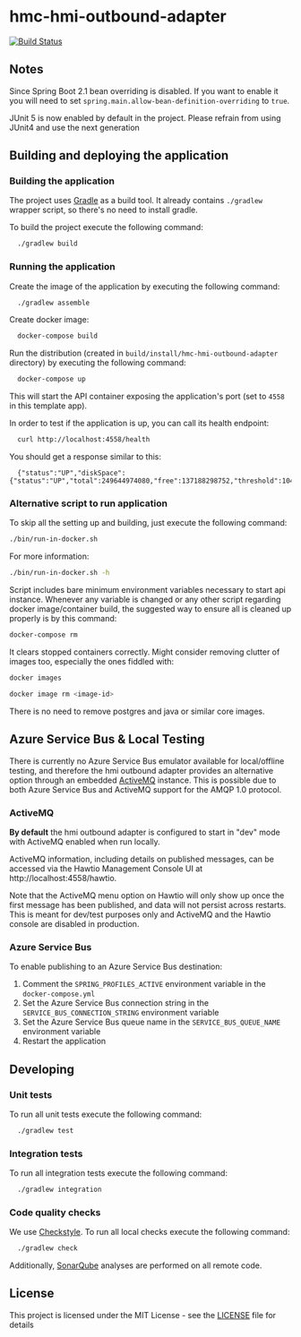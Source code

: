 # hmc-hmi-outbound-adapter

[![Build Status](https://travis-ci.org/hmcts/spring-boot-template.svg?branch=master)](https://travis-ci.org/hmcts/hmc-hmi-outbound-adapter)


## Notes

Since Spring Boot 2.1 bean overriding is disabled. If you want to enable it you will need to set `spring.main.allow-bean-definition-overriding` to `true`.

JUnit 5 is now enabled by default in the project. Please refrain from using JUnit4 and use the next generation

## Building and deploying the application

### Building the application

The project uses [Gradle](https://gradle.org) as a build tool. It already contains
`./gradlew` wrapper script, so there's no need to install gradle.

To build the project execute the following command:

```bash
  ./gradlew build
```

### Running the application

Create the image of the application by executing the following command:

```bash
  ./gradlew assemble
```

Create docker image:

```bash
  docker-compose build
```

Run the distribution (created in `build/install/hmc-hmi-outbound-adapter` directory)
by executing the following command:

```bash
  docker-compose up
```

This will start the API container exposing the application's port
(set to `4558` in this template app).

In order to test if the application is up, you can call its health endpoint:

```bash
  curl http://localhost:4558/health
```

You should get a response similar to this:

```
  {"status":"UP","diskSpace":{"status":"UP","total":249644974080,"free":137188298752,"threshold":10485760}}
```

### Alternative script to run application

To skip all the setting up and building, just execute the following command:

```bash
./bin/run-in-docker.sh
```

For more information:

```bash
./bin/run-in-docker.sh -h
```

Script includes bare minimum environment variables necessary to start api instance. Whenever any variable is changed or any other script regarding docker image/container build, the suggested way to ensure all is cleaned up properly is by this command:

```bash
docker-compose rm
```

It clears stopped containers correctly. Might consider removing clutter of images too, especially the ones fiddled with:

```bash
docker images

docker image rm <image-id>
```

There is no need to remove postgres and java or similar core images.

## Azure Service Bus & Local Testing

There is currently no Azure Service Bus emulator available for local/offline testing, and therefore
the hmi outbound adapter provides an alternative option through an embedded [ActiveMQ](http://activemq.apache.org/)
instance. This is possible due to both Azure Service Bus and ActiveMQ support for the AMQP 1.0 protocol.

### ActiveMQ

**By default** the hmi outbound adapter is configured to start in "dev" mode with ActiveMQ enabled when run locally.

ActiveMQ information, including details on published messages, can be accessed via the
Hawtio Management Console UI at http://localhost:4558/hawtio.

Note that the ActiveMQ menu option on Hawtio will only show up once the first message has been published, and
data will not persist across restarts. This is meant for dev/test purposes only and ActiveMQ and the Hawtio console
are disabled in production.

### Azure Service Bus

To enable publishing to an Azure Service Bus destination:

1. Comment the `SPRING_PROFILES_ACTIVE` environment variable in the `docker-compose.yml`
1. Set the Azure Service Bus connection string in the `SERVICE_BUS_CONNECTION_STRING` environment variable
1. Set the Azure Service Bus queue name in the `SERVICE_BUS_QUEUE_NAME` environment variable
1. Restart the application

## Developing

### Unit tests

To run all unit tests execute the following command:
```bash
  ./gradlew test
```

### Integration tests

To run all integration tests execute the following command:
```bash
  ./gradlew integration
```

### Code quality checks
We use [Checkstyle](http://checkstyle.sourceforge.net/).
To run all local checks execute the following command:

```bash
  ./gradlew check
```

Additionally, [SonarQube](https://sonarcloud.io/dashboard?id=uk.gov.hmcts.reform%3Accd-message-publisher)
analyses are performed on all remote code.

## License

This project is licensed under the MIT License - see the [LICENSE](LICENSE) file for details

